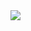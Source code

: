 <img src="https://capsule-render.vercel.app/api?type=wave&color=auto&height=300&section=header&text=WellBell&fontSize=90" />
